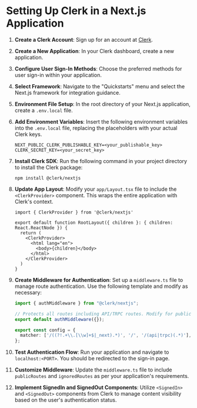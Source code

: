 # Setting Up Clerk in a Next.js Application

1. **Create a Clerk Account**: Sign up for an account at [Clerk](https://clerk.com/).

2. **Create a New Application**: In your Clerk dashboard, create a new application.

3. **Configure User Sign-In Methods**: Choose the preferred methods for user sign-in within your application.

4. **Select Framework**: Navigate to the "Quickstarts" menu and select the Next.js framework for integration guidance.

5. **Environment File Setup**: In the root directory of your Next.js application, create a `.env.local` file.

6. **Add Environment Variables**: Insert the following environment variables into the `.env.local` file, replacing the placeholders with your actual Clerk keys.
    ```
    NEXT_PUBLIC_CLERK_PUBLISHABLE_KEY=<your_publishable_key>
    CLERK_SECRET_KEY=<your_secret_key>
    ```

7. **Install Clerk SDK**: Run the following command in your project directory to install the Clerk package:
    ```
    npm install @clerk/nextjs
    ```

8. **Update App Layout**: Modify your `app/Layout.tsx` file to include the `<ClerkProvider>` component. This wraps the entire application with Clerk's context.
    ```tsx
    import { ClerkProvider } from '@clerk/nextjs'

    export default function RootLayout({ children }: { children: React.ReactNode }) {
      return (
        <ClerkProvider>
          <html lang="en">
            <body>{children}</body>
          </html>
        </ClerkProvider>
      )
    }
    ```

9. **Create Middleware for Authentication**: Set up a `middleware.ts` file to manage route authentication. Use the following template and modify as necessary:
    ```ts
    import { authMiddleware } from "@clerk/nextjs";
    
    // Protects all routes including API/TRPC routes. Modify for public routes.
    export default authMiddleware({});
    
    export const config = {
      matcher: ['/((?!.+\\.[\\w]+$|_next).*)', '/', '/(api|trpc)(.*)'],
    };
    ```

10. **Test Authentication Flow**: Run your application and navigate to `localhost:<PORT>`. You should be redirected to the sign-in page.

11. **Customize Middleware**: Update the `middleware.ts` file to include `publicRoutes` and `ignoredRoutes` as per your application's requirements.

12. **Implement SignedIn and SignedOut Components**: Utilize `<SignedIn>` and `<SignedOut>` components from Clerk to manage content visibility based on the user's authentication status.
